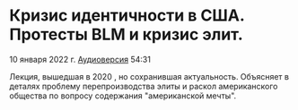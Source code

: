 # Кризис идентичности в США. Протесты BLM и кризис элит.

10 января 2022 г. [Аудиоверсия](https://www.youtube.com/watch?v=3kD4kqG3ziA) 54:31

Лекция, вышедшая в 2020 , но сохранившая актуальность.
Объясняет в деталях проблему перепроизводства элиты и раскол американского общества по вопросу содержания "американской мечты".
